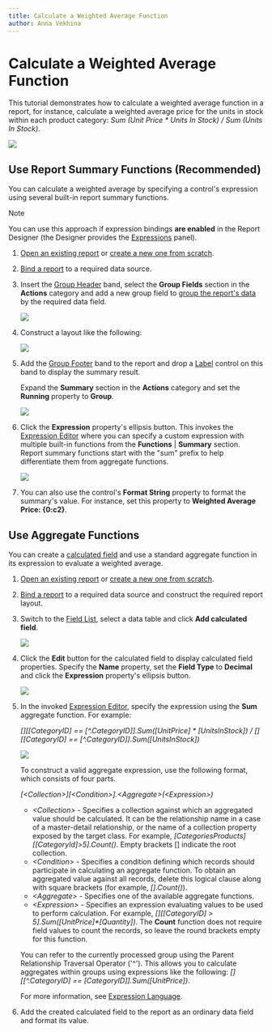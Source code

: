 ```yaml
---
title: Calculate a Weighted Average Function
author: Anna Vekhina
---
```

# Calculate a Weighted Average Function

This tutorial demonstrates how to calculate a weighted average function in a report, for instance, calculate a weighted average price for the units in stock within each product category: _Sum (Unit Price * Units In Stock) / Sum (Units In Stock)_.

![](../../../../images/eurd-web-weighted-average-result.png)

## <a name="summaryfunctions"></a>Use Report Summary Functions (Recommended)
You can calculate a weighted average by specifying a control's expression using several built-in report summary functions.

> [!NOTE]
> You can use this approach if expression bindings **are enabled** in the Report Designer (the Designer provides the [Expressions](../../report-designer-tools/ui-panels/expressions-panel.md) panel).

1. [Open an existing report](../../open-reports.md) or [create a new one from scratch](../../add-new-reports.md).
2. [Bind a report](../../bind-to-data.md) to a required data source. 
3. Insert the [Group Header](../../introduction-to-banded-reports.md) band,      select the **Group Fields** section in the **Actions** category and add a      new group field to [group the report's data](../../shape-report-data/group-and-sort-data/group-data.md) by the required data field.
	
	![](../../../../images/eurd-web-shaping-count-group-data.png)
4. Construct a layout like the following:
	
	![](../../../../images/eurd-web-weighted-average-layout.png)

5. Add the [Group Footer](../../introduction-to-banded-reports.md) band to the report and drop a [Label](../../use-report-elements/use-basic-report-controls/label.md) control on this band to display the summary result.
	
	Expand the **Summary** section in the **Actions** category and set the **Running** property to **Group**.
	
	![](../../../../images/eurd-web-weighted-average-summary-running.png)

5. Click the **Expression** property's ellipsis button. This invokes the [Expression Editor](../../report-designer-tools/expression-editor.md) where you can specify a custom expression with multiple built-in functions from the **Functions** | **Summary** section. Report summary functions start with the "sum" prefix to help differentiate them from aggregate functions.
	
	![](../../../../images/eurd-web-weighted-average-summary-expression.png)

6. You can also use the control's **Format String** property to format the summary's value. For instance, set this property to **Weighted Average Price: {0:c2}**.

## <a name="aggregatefunctions"></a>Use Aggregate Functions
You can create a [calculated field](calculated-fields-overview.md) and use a standard aggregate function in its expression to evaluate a weighted average.

1. [Open an existing report](../../open-reports.md) or [create a new one from scratch](../../add-new-reports.md).
2. [Bind a report](../../bind-to-data.md) to a required data source and construct the required report layout.
3. Switch to the [Field List](../../report-designer-tools/ui-panels/field-list.md), select a data table and click **Add calculated field**.
	
	![](../../../../images/eurd-web-add-calculated-field.png)
4. Click the **Edit** button for the calculated field to display calculated field properties. Specify the **Name** property, set the **Field Type** to **Decimal** and click the **Expression** property's ellipsis button.
	
	![](../../../../images/eurd-web-weighted-average-calculated-field-settings.png)
5. In the invoked [Expression Editor](../../report-designer-tools/expression-editor.md), specify the expression using the **Sum** aggregate function. For example:
	
	_[][[CategoryID] == [^.CategoryID]].Sum([UnitPrice] * [UnitsInStock])  / [][[CategoryID] == [^.CategoryID]].Sum([UnitsInStock])_
	
	![](../../../../images/eurd-web-weighted-average-calculated-field-expression.png)
	
	To construct a valid aggregate expression, use the following format, which consists of four parts.

    _[\<Collection>][\<Condition>].\<Aggregate>(\<Expression>)_

    * _\<Collection>_ - Specifies a collection against which an aggregated value should be calculated. It can be the relationship name in a case of a master-detail relationship, or the name of a collection property exposed by the target class. For example, _[CategoriesProducts][[CategoryId]>5].Count()_. Empty brackets [] indicate the root collection.
    * _\<Condition>_ - Specifies a condition defining which records should participate in calculating an aggregate function. To obtain an aggregated value against all records, delete this logical clause along with square brackets (for example, _[].Count()_).
    * _\<Aggregate>_ - Specifies one of the available aggregate functions.
    * _\<Expression>_ - Specifies an expression evaluating values to be used to perform calculation. For example, _[][[CategoryID] > 5].Sum([UnitPrice]*[Quantity])_. The **Count** function does not require field values to count the records, so leave the round brackets empty for this function.

    You can refer to the currently processed group using the Parent Relationship Traversal Operator ('^'). This allows you to calculate aggregates within groups using expressions like the following: _[][[^.CategoryID] == [CategoryID]].Sum([UnitPrice])_.

    For more information, see [Expression Language](../../use-expressions/expression-language.md).

6. Add the created calculated field to the report as an ordinary data field and format its value.
